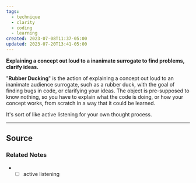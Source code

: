 ```yaml
---
tags:
  - technique
  - clarity
  - coding
  - learning
created: 2023-07-08T11:37-05:00
updated: 2023-07-20T13:41-05:00
---
```

**Explaining a concept out loud to a inanimate surrogate to find problems, clarify ideas.**

"**Rubber Ducking**" is the action of explaining a concept out loud to an inanimate audience surrogate, such as a rubber duck, with the goal of finding bugs in code, or clarifying your ideas. The object is pre-supposed to know nothing, so you have to explain what the code is doing, or how your concept works, from scratch in a way that it could be learned. 

It's sort of like active listening for your own thought process.

---

## Source


### Related Notes
- - [ ]  active listening